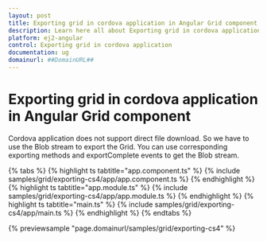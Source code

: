```yaml
---
layout: post
title: Exporting grid in cordova application in Angular Grid component | Syncfusion
description: Learn here all about Exporting grid in cordova application in Syncfusion Angular Grid component of Syncfusion Essential JS 2 and more.
platform: ej2-angular
control: Exporting grid in cordova application 
documentation: ug
domainurl: ##DomainURL##
---
```


# Exporting grid in cordova application in Angular Grid component

Cordova application does not support direct file download. So we have to use the Blob stream to export the Grid. You can use corresponding exporting methods and exportComplete events to get the Blob stream.

{% tabs %}
{% highlight ts tabtitle="app.component.ts" %}
{% include samples/grid/exporting-cs4/app/app.component.ts %}
{% endhighlight %}
{% highlight ts tabtitle="app.module.ts" %}
{% include samples/grid/exporting-cs4/app/app.module.ts %}
{% endhighlight %}
{% highlight ts tabtitle="main.ts" %}
{% include samples/grid/exporting-cs4/app/main.ts %}
{% endhighlight %}
{% endtabs %}
  
{% previewsample "page.domainurl/samples/grid/exporting-cs4" %}

